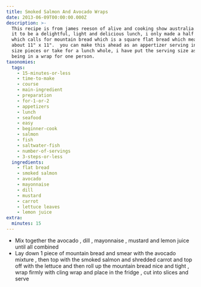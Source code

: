 ```yaml
---
title: Smoked Salmon And Avocado Wraps
date: 2013-06-09T00:00:00.000Z
description: >-
  This recipe is from james reeson of alive and cooking show australia.  i found
  it to be a delightful, light and delicious lunch, i only made a half recipe
  which calls for mountain bread which is a square flat bread which measures
  about 11" x 11".  you can make this ahead as an appertizer serving in bite
  size pieces or take for a lunch whole, i have put the serving size as 1 as
  being in a wrap for one person.
taxonomies:
  tags:
    - 15-minutes-or-less
    - time-to-make
    - course
    - main-ingredient
    - preparation
    - for-1-or-2
    - appetizers
    - lunch
    - seafood
    - easy
    - beginner-cook
    - salmon
    - fish
    - saltwater-fish
    - number-of-servings
    - 3-steps-or-less
  ingredients:
    - flat bread
    - smoked salmon
    - avocado
    - mayonnaise
    - dill
    - mustard
    - carrot
    - lettuce leaves
    - lemon juice
extra:
  minutes: 15
---
```

 - Mix together the avocado , dill , mayonnaise , mustard and lemon juice until all combined
 - Lay down 1 piece of mountain bread and smear with the avocado mixture , then top with the smoked salmon and shredded carrot and top off with the lettuce and then roll up the mountain bread nice and tight , wrap firmly with cling wrap and place in the fridge , cut into slices and serve
